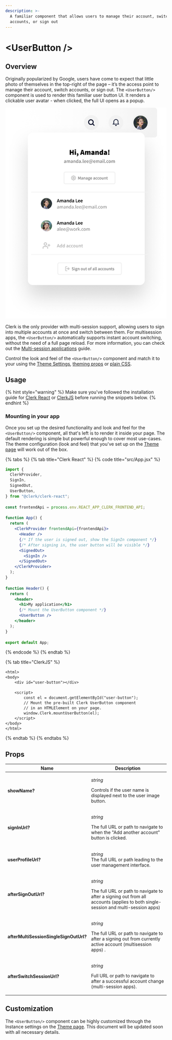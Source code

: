 ```yaml
---
description: >-
  A familiar component that allows users to manage their account, switch
  accounts, or sign out
---
```


# \<UserButton />

## Overview

Originally popularized by Google, users have come to expect that little photo of themselves in the top-right of the page – it’s the access point to manage their account, switch accounts, or sign out. The `<UserButton/>` component is used to render this familiar user button UI. It renders a clickable user avatar - when clicked, the full UI opens as a popup.

![The default \<UserButton/> component](../.gitbook/assets/user-button.png)

Clerk is the only provider with multi-session support, allowing users to sign into multiple accounts at once and switch between them. For multisession apps, the `<UserButton/>` automatically supports instant account switching, without the need of a full page reload. For more information, you can check out the [Multi-session applications](broken-reference) guide.

Control the look and feel of the `<UserButton/>` component and match it to your using the [Theme Settings](broken-reference), [theming props](user-profile/user-profile.md#customization) or [plain CSS](user-profile/user-profile.md#customization).

## Usage

{% hint style="warning" %}
Make sure you've followed the installation guide for [Clerk React](../reference/clerk-react/installation.md) or [ClerkJS](../reference/clerkjs/installation.md) before running the snippets below.
{% endhint %}

### Mounting in your app

Once you set up the desired functionality and look and feel for the `<UserButton/>` component, all that's left is to render it inside your page. The default rendering is simple but powerful enough to cover most use-cases. The theme configuration (look and feel) that you've set up on the [Theme page](https://dashboard.clerk.dev/last-active?path=customization/theme) will work out of the box.

{% tabs %}
{% tab title="Clerk React" %}
{% code title="src/App.jsx" %}
```jsx
import {
  ClerkProvider,
  SignIn,
  SignedOut,
  UserButton,
} from "@clerk/clerk-react";

const frontendApi = process.env.REACT_APP_CLERK_FRONTEND_API;

function App() {
  return (
    <ClerkProvider frontendApi={frontendApi}>
      <Header />
      {/* If the user is signed out, show the SignIn component */}
      {/* After signing in, the user button will be visible */}
      <SignedOut>
        <SignIn />
      </SignedOut>
    </ClerkProvider>
  );
}

function Header() {
  return (
    <header>
      <h1>My application</h1>
      {/* Mount the UserButton component */}
      <UserButton />
    </header>
  );
}

export default App;
```
{% endcode %}
{% endtab %}

{% tab title="ClerkJS" %}
```markup
<html>
<body>
    <div id="user-button"></div>
    
    <script>
        const el = document.getElementById("user-button");
        // Mount the pre-built Clerk UserButton component
        // in an HTMLElement on your page. 
        window.Clerk.mountUserButton(el);
    </script>
</body>
</html>
```
{% endtab %}
{% endtabs %}

## Props

| Name                                   | Description                                                                                                                                                    |
| -------------------------------------- | -------------------------------------------------------------------------------------------------------------------------------------------------------------- |
| **showName?**                          | <p><em>string</em></p><p>Controls if the user name is displayed next to the user image button.</p>                                                             |
| **signInUrl?**                         | <p><em>string</em></p><p>The full URL or path to navigate to when the "Add another account" button is clicked.</p>                                             |
| **userProfileUrl?**                    | <p><em>string</em><br>The full URL or path leading to the user management interface.</p>                                                                       |
| **afterSignOutUrl?**                   | <p><em>string</em></p><p>The full URL or path to navigate to after a signing out from all accounts (applies to both single-session and multi-session apps)</p> |
| **afterMultiSessionSingleSignOutUrl?** | <p><em>string</em></p><p>The full URL or path to navigate to after a signing out from currently active account (multisession apps) .</p>                       |
| **afterSwitchSessionUrl?**             | <p><em>string</em></p><p>Full URL or path to navigate to after a successful account change (multi-session apps).</p>                                           |

## Customization

The `<UserButton/>` component can be highly customized through the Instance settings on the [Theme page](https://dashboard.clerk.dev/last-active?path=customization/theme). This document will be updated soon with all necessary details.
